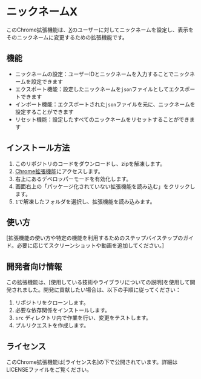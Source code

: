 # ニックネームX

このChrome拡張機能は、[X](https://x.com)のユーザーに対してニックネームを設定し、表示をそのニックネームに変更するための拡張機能です。

## 機能

- ニックネームの設定：ユーザーIDとニックネームを入力することでニックネームを設定できます
- エクスポート機能：設定したニックネームを`json`ファイルとしてエクスポートできます
- インポート機能：エクスポートされた`json`ファイルを元に、ニックネームを設定することができます
- リセット機能：設定したすべてのニックネームをリセットすることができます

## インストール方法

1. このリポジトリのコードをダウンロードし、zipを解凍します。
2. [Chrome拡張機能](chrome://extensions/)にアクセスします。
3. 右上にあるデベロッパーモードを有効化します。
4. 画面右上の「パッケージ化されていない拡張機能を読み込む」をクリックします。
5. `1`で解凍したフォルダを選択し、拡張機能を読み込みます。

## 使い方

[拡張機能の使い方や特定の機能を利用するためのステップバイステップのガイド。必要に応じてスクリーンショットや動画を追加してください。]

## 開発者向け情報

この拡張機能は、[使用している技術やライブラリについての説明]を使用して開発されました。開発に貢献したい場合は、以下の手順に従ってください：

1. リポジトリをクローンします。
2. 必要な依存関係をインストールします。
3. `src` ディレクトリ内で作業を行い、変更をテストします。
4. プルリクエストを作成します。

## ライセンス

このChrome拡張機能は[ライセンス名]の下で公開されています。詳細はLICENSEファイルをご覧ください。


